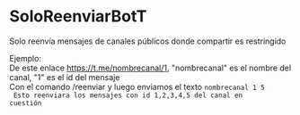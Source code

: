 # SoloReenviarBotT
Solo reenvía mensajes de canales públicos donde compartir es restringido


Ejemplo:  
De este enlace https://t.me/nombrecanal/1, "nombrecanal" es el nombre del canal, "1" es el id del mensaje  
  Con el comando /reenviar y luego enviamos el texto 
<code>nombrecanal 1 5 </code> 
<code> Esto reenviara los mensajes con id 1,2,3,4,5 del canal en cuestión </code>  

